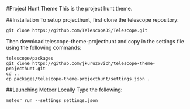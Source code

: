 #Project Hunt Theme
This is the project hunt theme.

##Installation
To setup projecthunt, first clone the telescope repository: 
```
git clone https://github.com/TelescopeJS/Telescope.git
```

Then download telescope-theme-projecthunt and copy in the settings file using the following commands:

```
telescope/packages
git clone https://github.com/jkuruzovich/telescope-theme-projecthunt.git
cd ..
cp packages/telescope-theme-projecthunt/settings.json .
```


##Launching Meteor Locally
Type the following:
```
meteor run --settings settings.json
```
